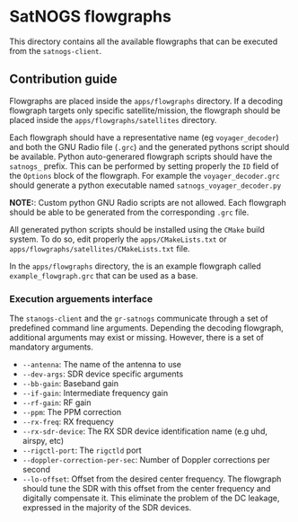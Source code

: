 # SatNOGS flowgraphs
This directory contains all the available flowgraphs that can be executed from
the `satnogs-client`.

## Contribution guide
Flowgraphs are placed inside the `apps/flowgraphs` directory.
If a decoding flowgraph targets only specific satellite/mission, the
flowgraph should be placed inside the `apps/flowgraphs/satellites` directory.

Each flowgraph should have a representative name (eg `voyager_decoder`) and
both the GNU Radio file (`.grc`) and the generated pythons script should be available.
Python auto-generared flowgraph scripts should have the `satnogs_` prefix.
This can be performed by setting properly the `ID` field of the `Options` block
of the flowgraph.
For example the `voyager_decoder.grc` should generate a python executable named
`satnogs_voyager_decoder.py`

**NOTE:**: Custom python GNU Radio scripts are not allowed.
Each flowgraph should be able to be generated from the corresponding `.grc` file.

All generated python scripts should be installed using the `CMake` build system.
To do so, edit properly the `apps/CMakeLists.txt` or `apps/flowgraphs/satellites/CMakeLists.txt` file.

In the `apps/flowgraphs` directory, the is an example flowgraph called `example_flowgraph.grc`
that can be used as a base.

### Execution arguements interface
The `stanogs-client` and the `gr-satnogs` communicate through a set of
predefined command line arguments.
Depending the decoding flowgraph, additional arguments may exist or missing.
However, there is a set of mandatory arguments.

* `--antenna`: The name of the antenna to use
* `--dev-args`: SDR device specific arguments
* `--bb-gain`: Baseband gain
* `--if-gain`: Intermediate frequency gain
* `--rf-gain`: RF gain
* `--ppm`: The PPM correction
* `--rx-freq`: RX frequency
* `--rx-sdr-device`: The RX SDR device identification name (e.g uhd, airspy, etc)
* `--rigctl-port`: The `rigctld` port
* `--doppler-correction-per-sec`: Number of Doppler corrections per second
* `--lo-offset`: Offset from the desired center frequency. The flowgraph should
tune the SDR with this offset from the center frequency and digitally compensate it.
This eliminate the problem of the DC leakage, expressed in the majority of the
SDR devices.  